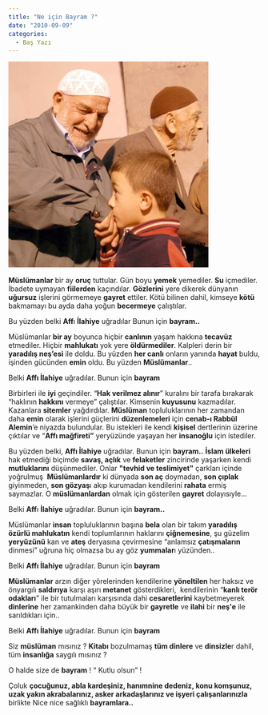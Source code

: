```yaml
---
title: "Ne için Bayram ?"
date: "2010-09-09"
categories: 
  - Baş Yazı
---
```


**![](../uploads/2010/09/bayram_el3.jpg)**

**Müslümanlar** bir ay **oruç** tuttular. Gün boyu **yemek** yemediler. **Su** içmediler. İbadete uymayan **fiilerden** kaçındılar. **Gözlerini** yere dikerek dünyanın **uğursuz** işlerini görmemeye **gayret** ettiler. Kötü bilinen dahil, kimseye **kötü** bakmamayı bu ayda daha yoğun **becermeye** çalıştılar.

Bu yüzden belki **Aff**ı **İlahiye** uğradılar Bunun için **bayram..**

Müslümanlar **bir ay** boyunca hiçbir **canlının** yaşam hakkına **tecavüz** etmediler. Hiçbir **mahlukatı** yok yere **öldürmediler**. Kalpleri derin bir **yaradılış neş’esi** ile doldu. Bu yüzden **her canlı** onların yanında **hayat** buldu, işinden gücünden **emin** oldu. Bu yüzden **Müslümanlar**..

Belki **Affı İlahiye** uğradılar. Bunun için **bayram**

Birbirleri ile **iyi** geçindiler. “**Hak verilmez alınır**” kuralını bir tarafa bırakarak “haklının **hakkını** vermeye” çalıştılar. Kimsenin **kuyusunu** kazmadılar. Kazanlara **sitemler** yağdırdılar. **Müslüman** topluluklarının her zamandan daha **emin** olarak işlerini güçlerini **düzenlemeleri** için **cenab-ı Rabbül Alemin**’e niyazda bulundular. Bu istekleri ile kendi **kişisel** dertlerinin üzerine çıktılar ve “**Affı mağfireti”** yeryüzünde yaşayan her **insanoğlu** için istediler.

Bu yüzden belki, **Affı İlahiye** uğradılar. Bunun için **bayram..** **İslam ülkeleri** hak etmediği biçimde **savaş, açlık** ve **felaketler** zincirinde yaşarken kendi **mutluklarını** düşünmediler. Onlar **"tevhid ve teslimiyet"** çarkları içinde yoğrulmuş  **Müslümanlardır** ki dünyada **son aç** doymadan, **son çıplak** giyinmeden, **son gözyaş**ı akıp kurumadan kendilerini **rahata** ermiş saymazlar. O **müslümanlardan** olmak için gösterilen **gayret** dolayısıyle…

Belki **Aff**ı **İlahiye** uğradılar. Bunun için **bayram..**

Müslümanlar **insan** topluluklarının başına **bela** olan bir takım **yaradılış özürlü mahlukatın** kendi toplumlarının haklarını **çiğnemesine**, şu güzelim **yeryüzünü** kan ve **ateş** deryasına çevirmesine “anlamsız **çatışmaların** dinmesi” uğruna hiç olmazsa bu ay göz **yummalar**ı yüzünden..

Belki **Affı İlahiye** uğradılar. Bunun için **bayram**

**Müslümanlar** arzın diğer yörelerinden kendilerine **yöneltilen** her haksız ve önyargılı **saldırıya** karşı aşırı **metanet** gösterdikleri,  kendilerinin “**kanlı terör odakları**” ile bir tutulmaları karşısında dahi **cesaretlerini** kaybetmeyerek **dinlerine** her zamankinden daha büyük bir **gayretle** ve **ilahi** bir **neş'e** ile sarıldıkları için..

Belki **Affı İlahiye** uğradılar. Bunun için **bayram**

Siz **müslüman** mısınız ? **Kitabı** bozulmamaş **tüm dinlere** ve **dinsizle**r dahil, tüm **insanlığa** saygılı mısınız ?

O halde size de **bayram** ! “ Kutlu olsun” !

Çoluk **çocuğunuz, abla kardeşiniz, hanımnine dedeniz, konu komşunuz, uzak yakın akrabalarınız, asker arkadaşlarınız ve işyeri çalışanlarınızla** birlikte Nice nice sağlıklı **bayramlara..**
